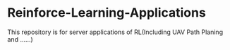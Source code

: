 # Reinforce-Learning-Applications
This repository is for server applications of RL(Including UAV Path Planing and ……)
